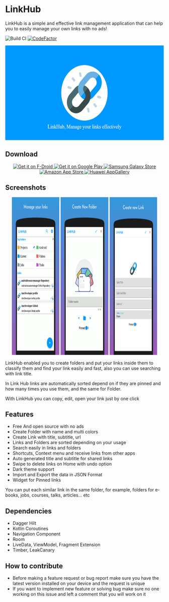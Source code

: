 # LinkHub
LinkHub is a simple and effective link management application that can help you to easily manage your own links with no ads!  

![Build CI](https://github.com/amrdeveloper/linkhub/actions/workflows/build.yml/badge.svg)
[![CodeFactor](https://www.codefactor.io/repository/github/amrdeveloper/linkhub/badge)](https://www.codefactor.io/repository/github/amrdeveloper/linkhub)

<img src="media/banner/linkhub_banner.png" width="100%" height="300" />

## Download

<p align="center">

<a href='https://www.f-droid.org/packages/com.amrdeveloper.linkhub'>
	<img alt='Get it on F-Droid' src='https://fdroid.gitlab.io/artwork/badge/get-it-on.svg' width="160" height="80" />
<a>

<a href='https://play.google.com/store/apps/details?id=com.amrdeveloper.linkhub'>
        <img alt='Get it on Google Play' src='https://play.google.com/intl/en_us/badges/static/images/badges/en_badge_web_generic.png' width="160" height="80"/>
</a>

<a href="https://galaxystore.samsung.com/detail/com.amrdeveloper.linkhub">
        <img src="https://img.samsungapps.com/seller/images/badges/galaxyStore/png_big/GalaxyStore_English.png" alt="Samsung Galaxy Store" width="130" height="55">
</a>

<a href="https://www.amazon.com/gp/product/B09B19R8K5">
        <img src="https://images-na.ssl-images-amazon.com/images/G/01/mobile-apps/devportal2/res/images/amazon-appstore-badge-english-black.png" alt="Amazon App Store" width="130" height="55">
</a>

<a href="https://appgallery.huawei.com/#/app/C104553823">
        <img src="https://upload.wikimedia.org/wikipedia/commons/e/e7/Huawei_AppGallery_white_badge_EN.png" alt="Huawei AppGallery" width="130" height="55"></a>

## Screenshots
<p align="center">
  <img src="media/screenshots/screenshot_1.png" width="30%" height="500">
  <img src="media/screenshots/screenshot_2.png" width="30%" height="500">
  <img src="media/screenshots/screenshot_3.png" width="30%" height="500">
</p>

LinkHub enabled you to create folders and put your links inside them to classify them and find your link easily and fast, also you can use searching with link title. 

In Link Hub links are automatically sorted depend on if they are pinned and how many times you use them, and the same for Folder.

With LinkHub you can copy, edit, open your link just by one click

## Features
- Free And open source with no ads
- Create Folder with name and multi colors
- Create Link with title, subtitle, url
- Links and Folders are sorted depending on your usage
- Search easily in links and folders
- Shortcuts, Context menu and receive links from other apps
- Auto generated title and subtitle for shared links
- Swipe to delete links on Home with undo option
- Dark theme support
- Import and Export the data in JSON Format
- Widget for Pinned links

You can put each similar link in the same folder, for example, folders for e-books, jobs, courses, talks, articles... etc

## Dependencies
- Dagger Hilt
- Kotlin Coroutines
- Navigation Component
- Room
- LiveData, ViewModel, Fragment Extension
- Timber, LeakCanary

## How to contribute
- Before making a feature request or bug report make sure you have the latest version installed on your device and the request is unique
- If you want to implement new feature or solving bug make sure no one working on this issue and left a comment that you will work on it
